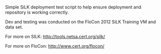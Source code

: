 Simple SiLK deployment test script to help ensure deployment and repository is working correctly.

Dev and testing was conducted on the FloCon 2012 SiLK Training VM and data set.

For more on SILK: http://tools.netsa.cert.org/silk/

For more on FloCon: http://www.cert.org/flocon/

